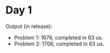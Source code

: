 # Day 1
Output (in release):
* Problem 1: 1676, completed in 63 us.
* Problem 2: 1706, completed in 63 us.